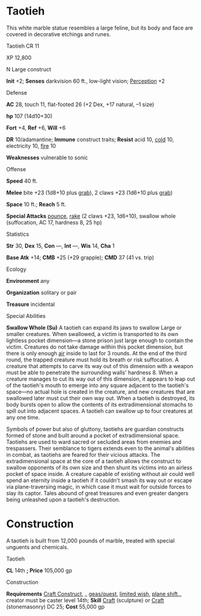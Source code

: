 # Taotieh

This white marble statue resembles a large feline, but its body and face are covered in decorative etchings and runes.

Taotieh CR 11

XP 12,800

N Large construct

**Init** +2; **Senses** darkvision 60 ft., low-light vision; [Perception](skills/perception#_perception) +2

Defense

**AC** 28, touch 11, flat-footed 26 (+2 Dex, +17 natural, –1 size)

**hp** 107 (14d10+30)

**Fort** +4, **Ref** +6, **Will** +6

**DR** 10/adamantine; **Immune** construct traits; **Resist** acid 10, [cold](monsters/creatureTypes#_cold-subtype) 10, electricity 10, [fire](monsters/creatureTypes#_fire-subtype) 10

**Weaknesses** vulnerable to sonic

Offense

**Speed** 40 ft.

**Melee** bite +23 (1d8+10 plus [grab](monsters/universalMonsterRules#_grab)), 2 claws +23 (1d6+10 plus [grab](monsters/universalMonsterRules#_grab))

**Space** 10 ft.; **Reach** 5 ft.

**Special Attacks** [pounce](monsters/universalMonsterRules#_pounce), [rake](monsters/universalMonsterRules#_rake) (2 claws +23, 1d6+10), swallow whole (suffocation, AC 17, hardness 8, 25 hp)

Statistics

**Str** 30, **Dex** 15, **Con** —, **Int** —, **Wis** 14, **Cha** 1

**Base Atk** +14; **CMB** +25 (+29 grapple); **CMD** 37 (41 vs. trip)

Ecology

**Environment** any

**Organization** solitary or pair

**Treasure** incidental

Special Abilities

**Swallow Whole (Su)** A taotieh can expand its jaws to swallow Large or smaller creatures. When swallowed, a victim is transported to its own lightless pocket dimension—a stone prison just large enough to contain the victim. Creatures do not take damage within this pocket dimension, but there is only enough [air](monsters/creatureTypes#_air-subtype) inside to last for 3 rounds. At the end of the third round, the trapped creature must hold its breath or risk suffocation. A creature that attempts to carve its way out of this dimension with a weapon must be able to penetrate the surrounding walls' hardness 8. When a creature manages to cut its way out of this dimension, it appears to leap out of the taotieh's mouth to emerge into any square adjacent to the taotieh's space—no actual hole is created in the creature, and new creatures that are swallowed later must cut their own way out. When a taotieh is destroyed, its body bursts open to allow the contents of its extradimensional stomachs to spill out into adjacent spaces. A taotieh can swallow up to four creatures at any one time.

Symbols of power but also of gluttony, taotiehs are guardian constructs formed of stone and built around a pocket of extradimensional space. Taotiehs are used to ward sacred or secluded areas from enemies and trespassers. Their semblance to tigers extends even to the animal's abilities in combat, as taotiehs are feared for their vicious attacks. The extradimensional space at the core of a taotieh allows the construct to swallow opponents of its own size and then shunt its victims into an airless pocket of space inside. A creature capable of existing without air could well spend an eternity inside a taotieh if it couldn't smash its way out or escape via plane-traversing magic, in which case it must wait for outside forces to slay its captor. Tales abound of great treasures and even greater dangers being unleashed upon a taotieh's destruction.

# Construction

A taotieh is built from 12,000 pounds of marble, treated with special unguents and chemicals.

Taotieh

**CL** 14th **; Price** 105,000 gp

Construction

**Requirements** [Craft Construct](monsters/monsterFeats#_craft-construct), _ [geas/quest](spells/geasQuest#_geas-quest), [limited wish](spells/limitedWish#_limited-wish), [plane shift](spells/planeShift#_plane-shift)_, creator must be caster level 14th; **Skill** [Craft](skills/craft#_craft) (sculpture) or [Craft](skills/craft#_craft) (stonemasonry) DC 25; **Cost** 55,000 gp

